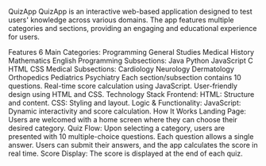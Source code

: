 QuizApp
QuizApp is an interactive web-based application designed to test users' knowledge across various domains. The app features multiple categories and sections, providing an engaging and educational experience for users.

Features
6 Main Categories:
Programming
General Studies
Medical
History
Mathematics
English
Programming Subsections:
Java
Python
JavaScript
C
HTML
CSS
Medical Subsections:
Cardiology
Neurology
Dermatology
Orthopedics
Pediatrics
Psychiatry
Each section/subsection contains 10 questions.
Real-time score calculation using JavaScript.
User-friendly design using HTML and CSS.
Technology Stack
Frontend:
HTML: Structure and content.
CSS: Styling and layout.
Logic & Functionality:
JavaScript: Dynamic interactivity and score calculation.
How It Works
Landing Page:
Users are welcomed with a home screen where they can choose their desired category.
Quiz Flow:
Upon selecting a category, users are presented with 10 multiple-choice questions.
Each question allows a single answer.
Users can submit their answers, and the app calculates the score in real time.
Score Display:
The score is displayed at the end of each quiz.
